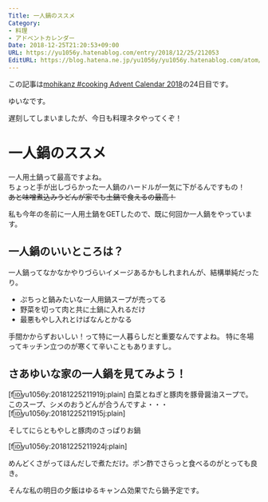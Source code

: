 ```yaml
---
Title: 一人鍋のススメ
Category:
- 料理
- アドベントカレンダー
Date: 2018-12-25T21:20:53+09:00
URL: https://yu1056y.hatenablog.com/entry/2018/12/25/212053
EditURL: https://blog.hatena.ne.jp/yu1056y/yu1056y.hatenablog.com/atom/entry/10257846132690226671
---
```


この記事は[mohikanz #cooking Advent Calendar 2018](https://adventar.org/calendars/3044)の24日目です。

ゆいなです。

遅刻してしまいましたが、今日も料理ネタやってくぞ！

# 一人鍋のススメ

一人用土鍋って最高ですよね。  
ちょっと手が出しづらかった一人鍋のハードルが一気に下がるんですもの！  
~~あと味噌煮込みうどんが家でも土鍋で食えるの最高！~~

私も今年の冬前に一人用土鍋をGETしたので、既に何回か一人鍋をやっています。

## 一人鍋のいいところは？

一人鍋ってなかなかやりづらいイメージあるかもしれまれんが、結構単純だったり。

- ぷちっと鍋みたいな一人用鍋スープが売ってる
- 野菜を切って肉と共に土鍋に入れるだけ
- 最悪もやし入れとけばなんとかなる

手間かからずおいしい！って特に一人暮らしだと重要なんですよね。
特に冬場ってキッチン立つのが寒くて辛いこともありますし。

## さあゆいな家の一人鍋を見てみよう！

[f:id:yu1056y:20181225211919j:plain]
白菜とねぎと豚肉を豚骨醤油スープで。
このスープ、シメのおうどんが合うんですよ・・・
[f:id:yu1056y:20181225211915j:plain]

そしてにらともやしと豚肉のさっぱりお鍋

[f:id:yu1056y:20181225211924j:plain]

めんどくさがってほんだしで煮ただけ。ポン酢でさらっと食べるのがとっても良き。

そんな私の明日の夕飯はゆるキャン△効果でたら鍋予定です。
